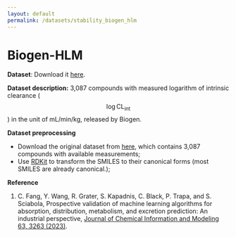 ```yaml
---
layout: default
permalink: /datasets/stability_biogen_hlm
---
```


<script id="MathJax-script" async src="https://cdn.jsdelivr.net/npm/mathjax@3/es5/tex-mml-chtml.js"></script>


# Biogen-HLM

**Dataset**: Download it [here](/ADMET/datasets/stability_Biogen_HLM.csv). 

**Dataset description:** 3,087 compounds with measured logarithm of intrinsic clearance ($$\log \text{CL}_\text{int}$$) in the unit of mL/min/kg, released by Biogen. 

**Dataset preprocessing** 

- Download the original dataset from [here](https://github.com/molecularinformatics/Computational-ADME/blob/main/ADME_public_set_3521.csv), which contains 3,087 compounds with available measurements; 
- Use [RDKit](https://www.rdkit.org) to transform the SMILES to their canonical forms (most SMILES are already canonical.); 

**Reference**

1. C. Fang, Y. Wang, R. Grater, S. Kapadnis, C. Black, P. Trapa, and S. Sciabola, Prospective validation of machine learning algorithms for absorption, distribution, metabolism, and excretion prediction: An industrial perspective, [Journal of Chemical Information and Modeling 63, 3263 (2023)](https://doi.org/10.1021/acs.jcim.3c00160). 
